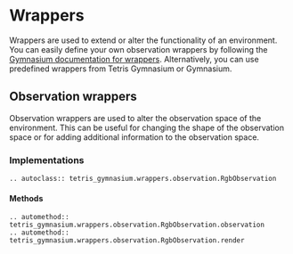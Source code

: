 # Wrappers

Wrappers are used to extend or alter the functionality of an environment.
You can easily define your own observation wrappers by following the [Gymnasium documentation for wrappers](https://gymnasium.farama.org/api/wrappers/).
Alternatively, you can use predefined wrappers from Tetris Gymnasium or Gymnasium.

## Observation wrappers

Observation wrappers are used to alter the observation space of the environment. This can be useful for changing the
shape of the observation space or for adding additional information to the observation space.

### Implementations

```{eval-rst}
.. autoclass:: tetris_gymnasium.wrappers.observation.RgbObservation
```

#### Methods
```{eval-rst}
.. automethod:: tetris_gymnasium.wrappers.observation.RgbObservation.observation
.. automethod:: tetris_gymnasium.wrappers.observation.RgbObservation.render
```
